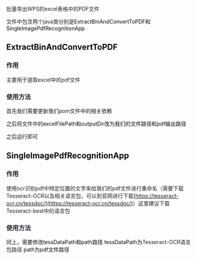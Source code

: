 <font style="color:rgb(31, 35, 40);">批量导出WPS的excel表格中的PDF文件</font>

<font style="color:rgb(31, 35, 40);">文件中包含两个java类分别是</font><font style="color:#080808;background-color:#ffffff;">ExtractBinAndConvertToPDF和SingleImagePdfRecognitionApp</font>

## <font style="color:#080808;background-color:#ffffff;">ExtractBinAndConvertToPDF</font>
### 作用
<font style="color:rgb(31, 35, 40);">主要用于提取excel中的pdf文件</font>

### <font style="color:rgb(31, 35, 40);">使用方法</font>
首先我们需要更新我们pom文件中的相关依赖

之后将文件中的<font style="color:#080808;background-color:#ffffff;">excelFilePath和outputDir改为我们的文件路径和pdf输出路径</font>

 之后运行即可

## <font style="color:#080808;background-color:#ffffff;">SingleImagePdfRecognitionApp</font>
### 作用
<font style="color:rgb(31, 35, 40);">使用ocr识别pdf中特定位置的文字来给我们的pdf文件进行重命名（需要下载Tesseract-OCR以及相关语言包，可以到官网进行下载</font>[https://tesseract-ocr.cn/tessdoc/](https://tesseract-ocr.cn/tessdoc/)<font style="color:rgb(31, 35, 40);">）这里建议下载Tesseract-best中的语言包</font>

### <font style="color:rgb(31, 35, 40);">使用方法</font>
同上，需要修改<font style="color:#080808;background-color:#ffffff;">tessDataPath和path路径  tessDataPath为</font><font style="color:rgb(31, 35, 40);">Tesseract-OCR语言包路径  </font><font style="color:#080808;background-color:#ffffff;">path为pdf文件路径</font>

##   
  

### <font style="color:rgb(31, 35, 40);">  
</font>

